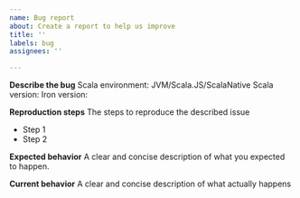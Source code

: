 ```yaml
---
name: Bug report
about: Create a report to help us improve
title: ''
labels: bug
assignees: ''

---
```


**Describe the bug**
Scala environment: JVM/Scala.JS/ScalaNative
Scala version:
Iron version:

**Reproduction steps**
The steps to reproduce the described issue
- Step 1
- Step 2

**Expected behavior**
A clear and concise description of what you expected to happen.

**Current behavior**
A clear and concise description of what actually happens
